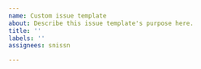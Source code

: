```yaml
---
name: Custom issue template
about: Describe this issue template's purpose here.
title: ''
labels: ''
assignees: snissn

---
```



